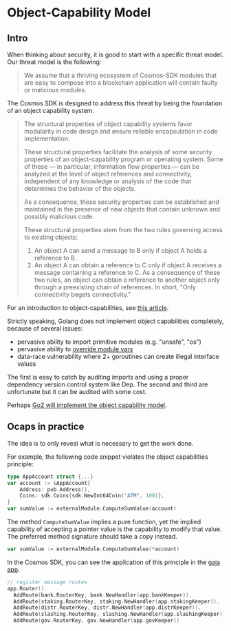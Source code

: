 # Object-Capability Model

## Intro

When thinking about security, it is good to start with a specific threat
model. Our threat model is the following:

> We assume that a thriving ecosystem of Cosmos-SDK modules that are easy to compose into a blockchain application will contain faulty or malicious modules.

The Cosmos SDK is designed to address this threat by being the
foundation of an object capability system.

> The structural properties of object capability systems favor
> modularity in code design and ensure reliable encapsulation in
> code implementation.
>
> These structural properties facilitate the analysis of some
> security properties of an object-capability program or operating
> system. Some of these — in particular, information flow properties
> — can be analyzed at the level of object references and
> connectivity, independent of any knowledge or analysis of the code
> that determines the behavior of the objects.
>
> As a consequence, these security properties can be established
> and maintained in the presence of new objects that contain unknown
> and possibly malicious code.
>
> These structural properties stem from the two rules governing
> access to existing objects:
>
> 1.  An object A can send a message to B only if object A holds a
>     reference to B.
> 2.  An object A can obtain a reference to C only
>     if object A receives a message containing a reference to C. As a
>     consequence of these two rules, an object can obtain a reference
>     to another object only through a preexisting chain of references.
>     In short, "Only connectivity begets connectivity."

For an introduction to object-capabilities, see [this article](https://en.wikipedia.org/wiki/Capability-based_security).

Strictly speaking, Golang does not implement object capabilities
completely, because of several issues:

- pervasive ability to import primitive modules (e.g. "unsafe", "os")
- pervasive ability to [override module vars](https://github.com/golang/go/issues/23161)
- data-race vulnerability where 2+ goroutines can create illegal interface values

The first is easy to catch by auditing imports and using a proper
dependency version control system like Dep. The second and third are
unfortunate but it can be audited with some cost.

Perhaps [Go2 will implement the object capability
model](https://github.com/golang/go/issues/23157).

## Ocaps in practice

The idea is to only reveal what is necessary to get the work done.

For example, the following code snippet violates the object capabilities
principle:

```go
type AppAccount struct {...}
var account := &AppAccount{
    Address: pub.Address(),
    Coins: sdk.Coins{sdk.NewInt64Coin("ATM", 100)},
}
var sumValue := externalModule.ComputeSumValue(account)
```

The method `ComputeSumValue` implies a pure function, yet the implied
capability of accepting a pointer value is the capability to modify that
value. The preferred method signature should take a copy instead.

```go
var sumValue := externalModule.ComputeSumValue(*account)
```

In the Cosmos SDK, you can see the application of this principle in the
[gaia app](../gaia/app/app.go).

```go
// register message routes
app.Router().
  AddRoute(bank.RouterKey, bank.NewHandler(app.bankKeeper)).
  AddRoute(staking.RouterKey, staking.NewHandler(app.stakingKeeper)).
  AddRoute(distr.RouterKey, distr.NewHandler(app.distrKeeper)).
  AddRoute(slashing.RouterKey, slashing.NewHandler(app.slashingKeeper)).
  AddRoute(gov.RouterKey, gov.NewHandler(app.govKeeper))
```
